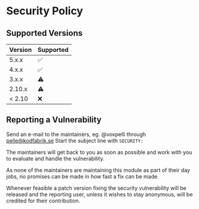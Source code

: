 # Security Policy

## Supported Versions

| Version | Supported          |
| ------- | ------------------ |
| 5.x.x   | :white_check_mark: |
| 4.x.x   | :white_check_mark: |
| 3.x.x   | :warning:          |
| 2.10.x  | :warning:          |
| < 2.10  | :x:                |

## Reporting a Vulnerability

Send an e-mail to the maintainers, eg. @voxpelli through pelle@kodfabrik.se Start the subject line with `SECURITY:`

The maintainers will get back to you as soon as possible and work with you to evaluate and handle the vulnerability.

As none of the maintainers are maintaining this module as part of their day jobs, no promises can be made in how fast a fix can be made.

Whenever feasible a patch version fixing the security vulnerability will be released and the reporting user, unless it wishes to stay anonymous, will be credited for their contribution.
